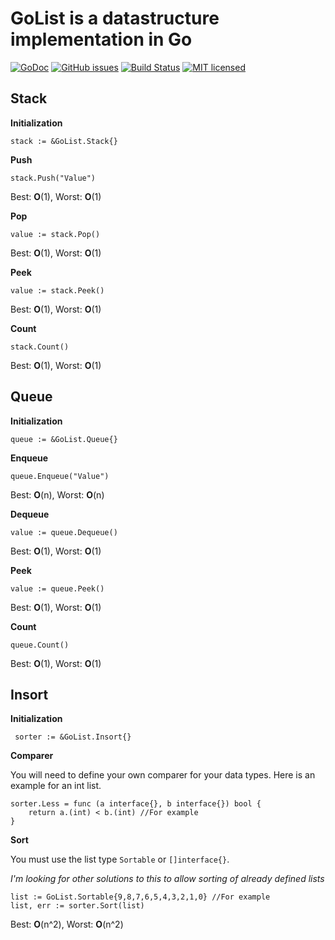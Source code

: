 # GoList is a datastructure implementation in Go

[![GoDoc](https://godoc.org/github.com/rasmusj-se/GoList?status.svg)](https://godoc.org/github.com/rasmusj-se/GoList)
[![GitHub issues](https://img.shields.io/github/issues/rasmusj-se/GoList.svg)](https://github.com/rasmusj-se/GoList/issues)
[![Build Status](https://travis-ci.org/rasmusj-se/GoList.svg?branch=master)](https://travis-ci.org/rasmusj-se/GoList)
[![MIT licensed](https://img.shields.io/badge/license-MIT-blue.svg)](https://raw.githubusercontent.com/hyperium/hyper/master/LICENSE)


## Stack

**Initialization**

`stack := &GoList.Stack{}`

**Push**

`stack.Push("Value")`

Best: **O**(1), Worst: **O**(1)

**Pop**

`value := stack.Pop()`

Best: **O**(1), Worst: **O**(1)

**Peek**

`value := stack.Peek()`

Best: **O**(1), Worst: **O**(1)

**Count**

`stack.Count()`

Best: **O**(1), Worst: **O**(1)

## Queue

**Initialization**

`queue := &GoList.Queue{}`

**Enqueue**

`queue.Enqueue("Value")`

Best: **O**(n), Worst: **O**(n)

**Dequeue**

`value := queue.Dequeue()`

Best: **O**(1), Worst: **O**(1)

**Peek**

`value := queue.Peek()`

Best: **O**(1), Worst: **O**(1)

**Count**

`queue.Count()`

Best: **O**(1), Worst: **O**(1)

## Insort

**Initialization**

` sorter := &GoList.Insort{}`

**Comparer**

You will need to define your own comparer for your data types. Here is an example for an int list.

```
sorter.Less = func (a interface{}, b interface{}) bool {
    return a.(int) < b.(int) //For example
}
```

**Sort**

You must use the list type `Sortable` or `[]interface{}`.

*I'm looking for other solutions to this to allow sorting of already defined lists*

```
list := GoList.Sortable{9,8,7,6,5,4,3,2,1,0} //For example
list, err := sorter.Sort(list)
```

Best: **O**(n^2), Worst: **O**(n^2)
